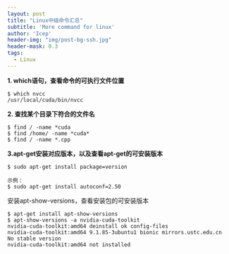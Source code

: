 ```yaml
---
layout: post
title: "Linux中级命令汇总"
subtitle: 'More command for linux'
author: 'Icep'
header-img: "img/post-bg-ssh.jpg"
header-mask: 0.3
tags:
  - Linux
---
```


**1. which语句，查看命令的可执行文件位置**
```shell
$ which nvcc
/usr/local/cuda/bin/nvcc
```

**2. 查找某个目录下符合的文件名**
```shell
$ find / -name *cuda
$ find /home/ -name *cuda*
$ find / -name *.cpp
```

**3.apt-get安装对应版本，以及查看apt-get的可安装版本**
```shell
$ sudo apt-get install package=version

示例：
$ sudo apt-get install autoconf=2.50
```
安装apt-show-versions，查看安装包的可安装版本
```shell
$ apt-get install apt-show-versions
$ apt-show-versions -a nvidia-cuda-toolkit
nvidia-cuda-toolkit:amd64 deinstall ok config-files
nvidia-cuda-toolkit:amd64 9.1.85-3ubuntu1 bionic mirrors.ustc.edu.cn
No stable version
nvidia-cuda-toolkit:amd64 not installed

```
